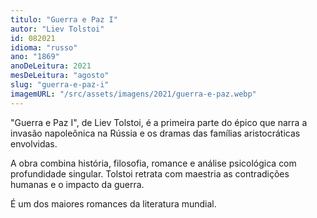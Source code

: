 ```yaml
---
titulo: "Guerra e Paz I"
autor: "Liev Tolstoi"
id: 082021
idioma: "russo"
ano: "1869"
anoDeLeitura: 2021
mesDeLeitura: "agosto"
slug: "guerra-e-paz-i"
imagemURL: "/src/assets/imagens/2021/guerra-e-paz.webp"
---
```


"Guerra e Paz I", de Liev Tolstoi, é a primeira parte do épico que narra a invasão napoleônica na Rússia e os dramas das famílias aristocráticas envolvidas.

A obra combina história, filosofia, romance e análise psicológica com profundidade singular. Tolstoi retrata com maestria as contradições humanas e o impacto da guerra.

É um dos maiores romances da literatura mundial.

